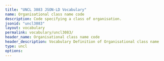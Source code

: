```yaml
---
title: "UNCL 3083 JSON-LD Vocabulary"
name: Organisational class name code
description: Code specifying a class of organisation.
jsonid: "uncl3083"
layout: vocabulary
permalink: vocabulary/uncl3083/
header_name: Organisational class name code
header_description: Vocabulary Definition of Organisational class name code semantics in HTML format. JSON-LD format is available at [uncl3083.jsonld](https://edi3.org/vocabulary/uncl3083.jsonld)
type: uncl
options:
---
```

